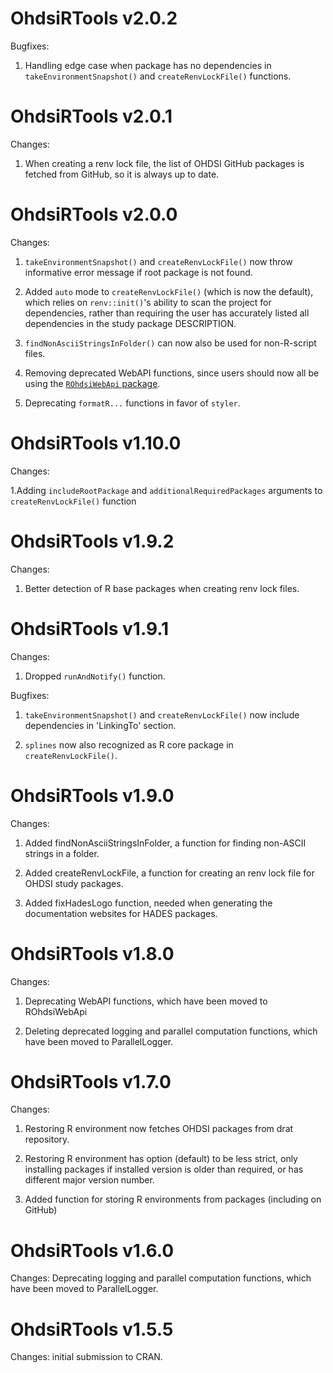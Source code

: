 OhdsiRTools v2.0.2
==================

Bugfixes:

1. Handling edge case when package has no dependencies in `takeEnvironmentSnapshot()` and `createRenvLockFile()` functions.


OhdsiRTools v2.0.1
==================

Changes:

1. When creating a renv lock file, the list of OHDSI GitHub packages is fetched from GitHub, so it is always up to date.


OhdsiRTools v2.0.0
==================

Changes:

1. `takeEnvironmentSnapshot()` and `createRenvLockFile()` now throw informative error message if root package is not found.

2. Added `auto` mode to `createRenvLockFile()` (which is now the default), which relies on `renv::init()`'s ability to scan the project for dependencies, rather than requiring the user has accurately listed all dependencies in the study package DESCRIPTION.

3. `findNonAsciiStringsInFolder()` can now also be used for non-R-script files.

4. Removing deprecated WebAPI functions, since users should now all be using the [`ROhdsiWebApi` package](https://ohdsi.github.io/ROhdsiWebApi/).

5. Deprecating `formatR...` functions in favor of `styler`.


OhdsiRTools v1.10.0
===================

Changes:

1.Adding `includeRootPackage` and `additionalRequiredPackages` arguments to `createRenvLockFile()` function


OhdsiRTools v1.9.2
==================

Changes:

1. Better detection of R base packages when creating renv lock files.


OhdsiRTools v1.9.1
==================

Changes:

1. Dropped `runAndNotify()` function.

Bugfixes:

1. `takeEnvironmentSnapshot()` and `createRenvLockFile()` now include dependencies in 'LinkingTo' section.

2. `splines` now also recognized as R core package in `createRenvLockFile()`.



OhdsiRTools v1.9.0
==================

Changes:

1. Added findNonAsciiStringsInFolder, a function for finding non-ASCII strings in a folder.

2. Added createRenvLockFile, a function for creating an renv lock file for OHDSI study packages.

3. Added fixHadesLogo function, needed when generating the documentation websites for HADES packages.


OhdsiRTools v1.8.0
==================

Changes: 

1. Deprecating WebAPI functions, which have been moved to ROhdsiWebApi

2. Deleting deprecated logging and parallel computation functions, which have been moved to ParallelLogger.


OhdsiRTools v1.7.0
==================

Changes: 

1. Restoring R environment now fetches OHDSI packages from drat repository. 

2. Restoring R environment has option (default) to be less strict, only installing packages if installed version is older than required, or has different major version number.

2. Added function for storing R environments from packages (including on GitHub)


OhdsiRTools v1.6.0
==================

Changes: Deprecating logging and parallel computation functions, which have been moved to ParallelLogger.


OhdsiRTools v1.5.5
==================

Changes: initial submission to CRAN.
